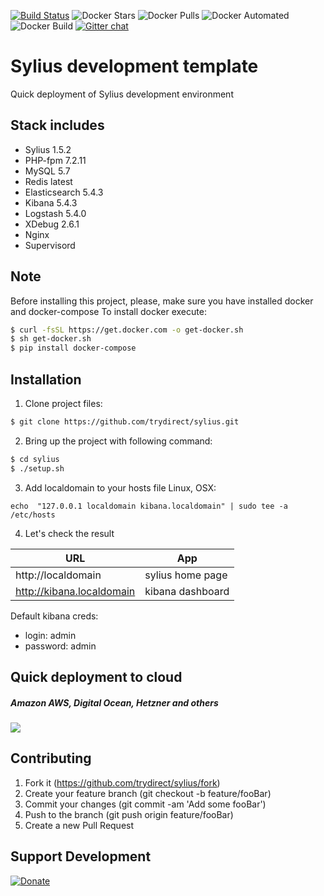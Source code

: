 [![Build Status](https://travis-ci.com/trydirect/sylius.svg?branch=1.5.2)](https://travis-ci.com/trydirect/sylius)
![Docker Stars](https://img.shields.io/docker/stars/trydirect/sylius.svg)
![Docker Pulls](https://img.shields.io/docker/pulls/trydirect/sylius.svg)
![Docker Automated](https://img.shields.io/docker/cloud/automated/trydirect/sylius.svg)
![Docker Build](https://img.shields.io/docker/cloud/build/trydirect/sylius.svg)
[![Gitter chat](https://badges.gitter.im/trydirect/community.png)](https://gitter.im/try-direct/community)

# Sylius development template

Quick deployment of Sylius development environment

## Stack includes
* Sylius 1.5.2
* PHP-fpm 7.2.11
* MySQL 5.7
* Redis latest
* Elasticsearch 5.4.3
* Kibana 5.4.3
* Logstash 5.4.0
* XDebug 2.6.1
* Nginx 
* Supervisord

## Note

Before installing this project, please, make sure you have installed docker and docker-compose 
To install docker execute: 

```sh
$ curl -fsSL https://get.docker.com -o get-docker.sh
$ sh get-docker.sh
$ pip install docker-compose
```
## Installation

1. Clone project files:

```sh
$ git clone https://github.com/trydirect/sylius.git
```

2. Bring up the project with following command:

```sh
$ cd sylius
$ ./setup.sh
```

3. Add localdomain to your hosts file Linux, OSX: 

```
echo  "127.0.0.1 localdomain kibana.localdomain" | sudo tee -a /etc/hosts
```

4. Let's check the result 

| URL | App |
| --- | --- |
| http://localdomain | sylius home page |
| http://kibana.localdomain | kibana dashboard |


Default kibana creds:  
- login: admin   
- password:  admin


## Quick deployment to cloud
##### Amazon AWS, Digital Ocean, Hetzner and others
[<img src="https://img.shields.io/badge/quick%20deploy-%40try.direct-brightgreen.svg">](https://try.direct/server/user/deploy/InN5bGl1c3w2fDMwIg.EIJLoA.U55nSFwuA2BqoNB6VDiiJgnmrOI/)



## Contributing

1. Fork it (https://github.com/trydirect/sylius/fork)
2. Create your feature branch (git checkout -b feature/fooBar)
3. Commit your changes (git commit -am 'Add some fooBar')
4. Push to the branch (git push origin feature/fooBar)
5. Create a new Pull Request


## Support Development

[![Donate](https://img.shields.io/badge/Donate-PayPal-green.svg)](https://www.paypal.com/cgi-bin/webscr?cmd=_s-xclick&hosted_button_id=2BH8ED2AUU2RL)
